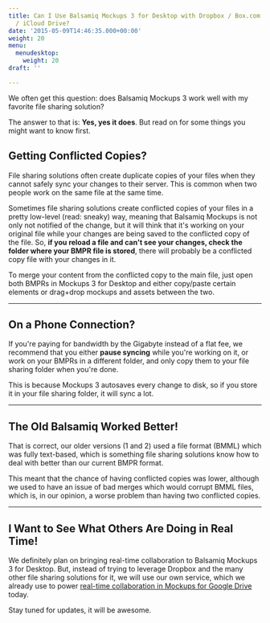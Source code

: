 ```yaml
---
title: Can I Use Balsamiq Mockups 3 for Desktop with Dropbox / Box.com / OneDrive
  / iCloud Drive?
date: '2015-05-09T14:46:35.000+00:00'
weight: 20
menu:
  menudesktop:
    weight: 20
draft: ''

---
```

We often get this question: does Balsamiq Mockups 3 work well with my favorite file sharing solution?

The answer to that is: **Yes, yes it does**. But read on for some things you might want to know first.

## Getting Conflicted Copies?

File sharing solutions often create duplicate copies of your files when they cannot safely sync your changes to their server. This is common when two people work on the same file at the same time.

Sometimes file sharing solutions create conflicted copies of your files in a pretty low-level (read: sneaky) way, meaning that Balsamiq Mockups is not only not notified of the change, but it will think that it's working on your original file while your changes are being saved to the conflicted copy of the file. So, **if you reload a file and can't see your changes, check the folder where your BMPR file is stored**, there will probably be a conflicted copy file with your changes in it.

To merge your content from the conflicted copy to the main file, just open both BMPRs in Mockups 3 for Desktop and either copy/paste certain elements or drag+drop mockups and assets between the two.

* * *

## On a Phone Connection?

If you're paying for bandwidth by the Gigabyte instead of a flat fee, we recommend that you either **pause syncing** while you're working on it, or work on your BMPRs in a different folder, and only copy them to your file sharing folder when you're done.

This is because Mockups 3 autosaves every change to disk, so if you store it in your file sharing folder, it will sync a lot.

* * *

## The Old Balsamiq Worked Better!

That is correct, our older versions (1 and 2) used a file format (BMML) which was fully text-based, which is something file sharing solutions know how to deal with better than our current BMPR format.

This meant that the chance of having conflicted copies was lower, although we used to have an issue of bad merges which would corrupt BMML files, which is, in our opinion, a worse problem than having two conflicted copies.

* * *

## I Want to See What Others Are Doing in Real Time!

We definitely plan on bringing real-time collaboration to Balsamiq Mockups 3 for Desktop. But, instead of trying to leverage Dropbox and the many other file sharing solutions for it, we will use our own service, which we already use to power [real-time collaboration in Mockups for Google Drive](https://docs.balsamiq.com/google-drive/user-guide/#collaborating-with-other-users-in-real-time) today.

Stay tuned for updates, it will be awesome.
